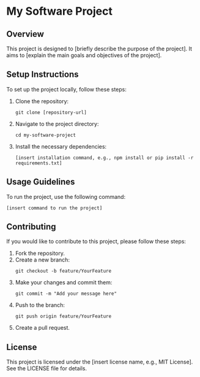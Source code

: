 # My Software Project

## Overview
This project is designed to [briefly describe the purpose of the project]. It aims to [explain the main goals and objectives of the project].

## Setup Instructions
To set up the project locally, follow these steps:

1. Clone the repository:
   ```
   git clone [repository-url]
   ```
2. Navigate to the project directory:
   ```
   cd my-software-project
   ```
3. Install the necessary dependencies:
   ```
   [insert installation command, e.g., npm install or pip install -r requirements.txt]
   ```

## Usage Guidelines
To run the project, use the following command:
```
[insert command to run the project]
```

## Contributing
If you would like to contribute to this project, please follow these steps:

1. Fork the repository.
2. Create a new branch:
   ```
   git checkout -b feature/YourFeature
   ```
3. Make your changes and commit them:
   ```
   git commit -m "Add your message here"
   ```
4. Push to the branch:
   ```
   git push origin feature/YourFeature
   ```
5. Create a pull request.

## License
This project is licensed under the [insert license name, e.g., MIT License]. See the LICENSE file for details.